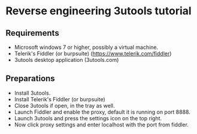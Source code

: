 # Reverse engineering 3utools tutorial

## Requirements
- Microsoft windows 7 or higher, possibly a virtual machine.
- Telerik's Fiddler (or burpsuite) (https://www.telerik.com/fiddler)
- 3utools desktop application (3utools.com)

## Preparations
- Install 3utools.
- Install Telerik's Fiddler (or burpsuite)
- Close 3utools if open, in the tray as well.
- Launch Fiddler and enable the proxy, default it is running on port 8888.
- Launch 3utools and press the settings icon on the top right.
- Now click proxy settings and enter localhost with the port from fiddler.
